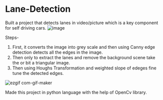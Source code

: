 # Lane-Detection
Built a project that detects lanes in video/picture which is a key component for self driving cars.
![image](https://user-images.githubusercontent.com/52134872/97107095-b41f2e00-16eb-11eb-947e-cd83d6cb8d61.png)

Steps-
1. First, it converts the image into grey scale and then using Canny edge detection detects all the edges in the image.
2. Then only to extract the lanes and remove the background scene take the or bit a triangular image.
3. Then using Houghs Transformation and weighted slope of edeges fine tune the detected edges.  

![ezgif com-gif-maker](https://user-images.githubusercontent.com/52134872/97106629-f2ffb480-16e8-11eb-9f4f-9adf1082f9b9.gif)

Made this project in python language with the help of OpenCv library.
